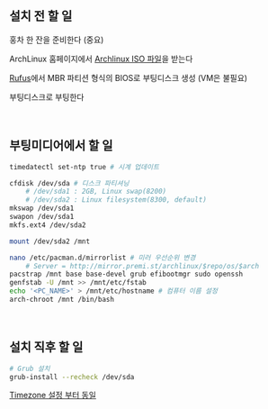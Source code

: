 설치 전 할 일
--------
홍차 한 잔을 준비한다 (중요)

ArchLinux 홈페이지에서 [Archlinux ISO 파일](https://www.archlinux.org/download/)을 받는다

[Rufus](https://rufus.akeo.ie/)에서 MBR 파티션 형식의 BIOS로 부팅디스크 생성 (VM은 불필요)

부팅디스크로 부팅한다

<br>

부팅미디어에서 할 일
--------
```bash
timedatectl set-ntp true # 시계 업데이트

cfdisk /dev/sda # 디스크 파티셔닝
    # /dev/sda1 : 2GB, Linux swap(8200)
    # /dev/sda2 : Linux filesystem(8300, default)
mkswap /dev/sda1
swapon /dev/sda1
mkfs.ext4 /dev/sda2

mount /dev/sda2 /mnt

nano /etc/pacman.d/mirrorlist # 미러 우선순위 변경
    # Server = http://mirror.premi.st/archlinux/$repo/os/$arch
pacstrap /mnt base base-devel grub efibootmgr sudo openssh
genfstab -U /mnt >> /mnt/etc/fstab
echo '<PC_NAME>' > /mnt/etc/hostname # 컴퓨터 이름 설정
arch-chroot /mnt /bin/bash
```

<br>

설치 직후 할 일
--------
```bash
# Grub 설치
grub-install --recheck /dev/sda
```

[Timezone 설정 부터 동일](arch_gpt+uefi.md)

